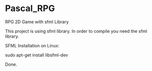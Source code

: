 # Pascal_RPG
RPG 2D Game with sfml Library

This project is using sfml library. In order to compile you need the sfml library.

SFML Installation on Linux:

sudo apt-get install libsfml-dev

Done.
